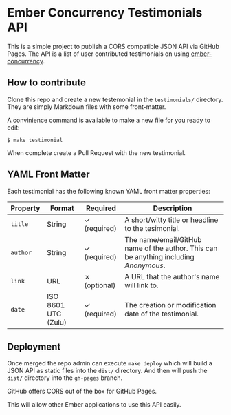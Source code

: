 # Ember Concurrency Testimonials API

This is a simple project to publish a CORS compatible JSON API via GitHub
Pages. The API is a list of user contributed testimonials on using
[ember-concurrency][1].

[1]: http://ember-concurrency.com/docs/introduction/

## How to contribute

Clone this repo and create a new testemonial in the `testimonials/` directory.
They are simply Markdown files with some front-matter.

A convinience command is available to make a new file for you ready to edit:

```console
$ make testimonial
```

When complete create a Pull Request with the new testimonial.

## YAML Front Matter

Each testimonial has the following known YAML front matter properties:

| Property | Format              | Required     | Description |
|----------|---------------------|--------------|-------------|
| `title`  | String              | ✓ (required) | A short/witty title or headline to the tesimonial. |
| `author` | String              | ✓ (required) | The name/email/GitHub name of the author. This can be anything including *Anonymous*. |
| `link`   | URL                 | ✗ (optional) | A URL that the author's name will link to. |
| `date`   | ISO 8601 UTC (Zulu) | ✓ (required) | The creation or modification date of the testimonial. |

## Deployment

Once merged the repo admin can execute `make deploy` which will build a JSON
API as static files into the `dist/` directory. And then will push the `dist/`
directory into the `gh-pages` branch.

GitHub offers CORS out of the box for GitHub Pages.

This will allow other Ember applications to use this API easily.
